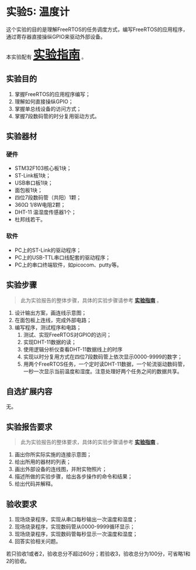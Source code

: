 # 实验5: 温度计

<!-- !!! danger "本实验尚未发布，内容随时可能发生变化" -->

<!-- <div style="display:none"> -->

这个实验的目的是理解FreeRTOS的任务调度方式，编写FreeRTOS的应用程序，通过寄存器直接操纵GPIO来驱动外部设备。

本实验配有 **<u><font size=6>[实验指南](lab5_guide.md)</font></u>** 。

## 实验目的

1. 掌握FreeRTOS的应用程序编写；
2. 理解如何直接操纵GPIO；
3. 掌握单总线设备的访问方式；
4. 掌握7段数码管的时分复用驱动方式。

## 实验器材

### 硬件

- STM32F103核心板1块；
- ST-Link板1块；
- USB串口板1块；
- 面包板1块；
- 四位7段数码管（共阳）1颗；
- 360Ω 1/8W电阻2颗；
- DHT-11 温湿度传感器1个；
- 杜邦线若干。

### 软件

- PC上的ST-Link的驱动程序；
- PC上的USB-TTL串口线配套的驱动程序；
- PC上的串口终端软件，如picocom、putty等。

## 实验步骤

> 此为实验报告的整体步骤，具体的实验步骤请参考 **<u>[实验指南](lab5_guide.md)</u>** 。

1. 设计输出方案，画连线示意图；
2. 在面包板上连线，完成外部电路；
3. 编写程序，测试程序和电路；
   1. 测试、实现FreeRTOS对GPIO的访问；
   2. 实现DHT-11数据的读；
   3. 使用逻辑分析仪查看DHT-11数据线上的时序
   4. 实现以时分复用方式在四位7段数码管上依次显示0000-9999的数字；
   5. 用两个FreeRTOS任务，一个定时读DHT-11数据，一个轮流驱动数码管，一秒一次显示当前温度和湿度。注意处理好两个任务之间的数据共享。

## 自选扩展内容

无。

## 实验报告要求

> 此为实验报告的整体要求，具体的实验步骤请参考 **<u>[实验指南](lab5_guide.md)</u>** 。

1. 画出你所实际实施的连接示意图；
2. 给出所用的器材的列表；
3. 画出外部设备的连线图，并附实物照片；
4. 描述所做的实验步骤，给出各步操作的命令和结果；
5. 给出代码并解释。

## 验收要求

1. 现场烧录程序，实现从串口每秒输出一次温度和湿度；
2. 现场烧录程序，实现数码管从0000-9999循环显示；
3. 现场烧录程序，实现数码管每秒显示一次温度和湿度；
4. 回答实验相关问题。

若只验收1或者2，验收总分不超过60分；若验收3，验收总分为100分，可省略1和2的验收。

<!-- </div> -->
